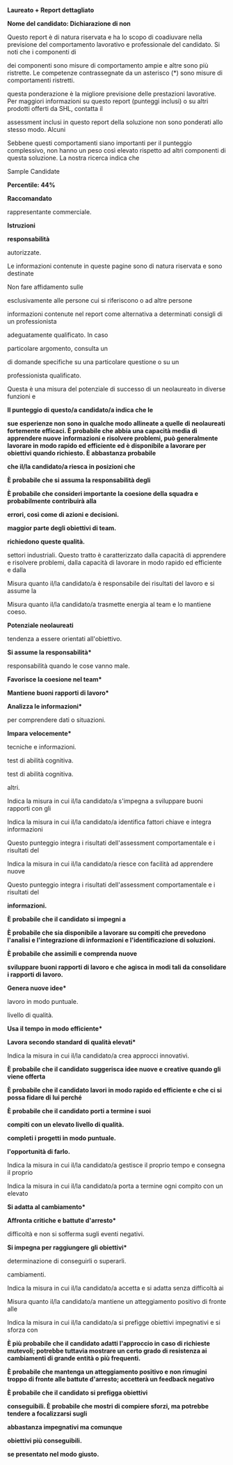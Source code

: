 **Laureato + Report dettagliato**

**Nome del candidato: Dichiarazione di non**

Questo report è di natura riservata e ha lo scopo di coadiuvare nella previsione del comportamento lavorativo e professionale del candidato. Si noti che i componenti di

dei componenti sono misure di comportamento ampie e altre sono più ristrette. Le competenze contrassegnate da un asterisco (\*) sono misure di comportamenti ristretti.

questa ponderazione è la migliore previsione delle prestazioni lavorative. Per maggiori informazioni su questo report (punteggi inclusi) o su altri prodotti offerti da SHL, contatta il

assessment inclusi in questo report della soluzione non sono ponderati allo stesso modo. Alcuni

Sebbene questi comportamenti siano importanti per il punteggio complessivo, non hanno un peso così elevato rispetto ad altri componenti di questa soluzione. La nostra ricerca indica che

Sample Candidate

**Percentile: 44%**

**Raccomandato**

rappresentante commerciale.

**Istruzioni**

**responsabilità**

autorizzate.

Le informazioni contenute in queste pagine sono di natura riservata e sono destinate

Non fare affidamento sulle

esclusivamente alle persone cui si riferiscono o ad altre persone

informazioni contenute nel report come alternativa a determinati consigli di un professionista

adeguatamente qualificato. In caso

particolare argomento, consulta un

di domande specifiche su una particolare questione o su un

professionista qualificato.

Questa è una misura del potenziale di successo di un neolaureato in diverse funzioni e

**Il punteggio di questo/a candidato/a indica che le**

**sue esperienze non sono in qualche modo allineate a quelle di neolaureati fortemente efficaci. È probabile che abbia una capacità media di apprendere nuove informazioni e risolvere problemi, può generalmente lavorare in modo rapido ed efficiente ed è disponibile a lavorare per obiettivi quando richiesto. È abbastanza probabile**

**che il/la candidato/a riesca in posizioni che**

**È probabile che si assuma la responsabilità degli**

**È probabile che consideri importante la coesione della squadra e probabilmente contribuirà alla**

**errori, così come di azioni e decisioni.**

**maggior parte degli obiettivi di team.**

**richiedono queste qualità.**

settori industriali. Questo tratto è caratterizzato dalla capacità di apprendere e risolvere problemi, dalla capacità di lavorare in modo rapido ed efficiente e dalla

Misura quanto il/la candidato/a è responsabile dei risultati del lavoro e si assume la

Misura quanto il/la candidato/a trasmette energia al team e lo mantiene coeso.

**Potenziale neolaureati**

tendenza a essere orientati all'obiettivo.

**Si assume la responsabilità\***

responsabilità quando le cose vanno male.

**Favorisce la coesione nel team\***

**Mantiene buoni rapporti di lavoro\***

**Analizza le informazioni\***

per comprendere dati o situazioni.

**Impara velocemente\***

tecniche e informazioni.

test di abilità cognitiva.

test di abilità cognitiva.

altri.

Indica la misura in cui il/la candidato/a s'impegna a sviluppare buoni rapporti con gli

Indica la misura in cui il/la candidato/a identifica fattori chiave e integra informazioni

Questo punteggio integra i risultati dell'assessment comportamentale e i risultati del

Indica la misura in cui il/la candidato/a riesce con facilità ad apprendere nuove

Questo punteggio integra i risultati dell'assessment comportamentale e i risultati del

**informazioni.**

**È probabile che il candidato si impegni a**

**È probabile che sia disponibile a lavorare su compiti che prevedono l'analisi e l'integrazione di informazioni e l'identificazione di soluzioni.**

**È probabile che assimili e comprenda nuove**

**sviluppare buoni rapporti di lavoro e che agisca in modi tali da consolidare i rapporti di lavoro.**

**Genera nuove idee\***

lavoro in modo puntuale.

livello di qualità.

**Usa il tempo in modo efficiente\***

**Lavora secondo standard di qualità elevati\***

Indica la misura in cui il/la candidato/a crea approcci innovativi.

**È probabile che il candidato suggerisca idee nuove e creative quando gli viene offerta**

**È probabile che il candidato lavori in modo rapido ed efficiente e che ci si possa fidare di lui perché**

**È probabile che il candidato porti a termine i suoi**

**compiti con un elevato livello di qualità.**

**completi i progetti in modo puntuale.**

**l'opportunità di farlo.**

Indica la misura in cui il/la candidato/a gestisce il proprio tempo e consegna il proprio

Indica la misura in cui il/la candidato/a porta a termine ogni compito con un elevato

**Si adatta al cambiamento\***

**Affronta critiche e battute d'arresto\***

difficoltà e non si sofferma sugli eventi negativi.

**Si impegna per raggiungere gli obiettivi\***

determinazione di conseguirli o superarli.

cambiamenti.

Indica la misura in cui il/la candidato/a accetta e si adatta senza difficoltà ai

Misura quanto il/la candidato/a mantiene un atteggiamento positivo di fronte alle

Indica la misura in cui il/la candidato/a si prefigge obiettivi impegnativi e si sforza con

**È più probabile che il candidato adatti l'approccio in caso di richieste mutevoli; potrebbe tuttavia mostrare un certo grado di resistenza ai cambiamenti di grande entità o più frequenti.**

**È probabile che mantenga un atteggiamento positivo e non rimugini troppo di fronte alle battute d'arresto; accetterà un feedback negativo**

**È probabile che il candidato si prefigga obiettivi**

**conseguibili. È probabile che mostri di compiere sforzi, ma potrebbe tendere a focalizzarsi sugli**

**abbastanza impegnativi ma comunque**

**obiettivi più conseguibili.**

**se presentato nel modo giusto.**